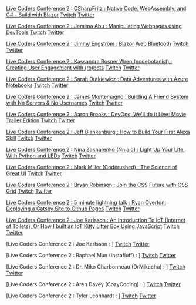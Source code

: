 [Live Coders Conference 2 : CSharpFritz : Native Code, WebAssembly, and C# - Build with Blazor](https://clips.twitch.tv/DifficultEncouragingSowThisIsSparta)
[Twitch](https://www.twitch.tv/csharpfritz)
[Twitter](https://twitter.com/csharpfritz)

[Live Coders Conference 2 : Jemima Abu : Manipulating Webpages using DevTools](https://clips.twitch.tv/CrepuscularDeterminedPrariedogShazBotstix)
[Twitch](https://www.twitch.tv/x)
[Twitter](https://twitter.com/x)

[Live Coders Conference 2 : Jimmy Engström : Blazor Web Bluetooth](https://clips.twitch.tv/AdorableAlertEndiveNononoCat)
[Twitch](https://www.twitch.tv/x)
[Twitter](https://twitter.com/x)

[Live Coders Conference 2 : Kassandra Rosner Wren (nodebotanist) : Creating User Engagement with (ro)bots](https://clips.twitch.tv/TastyPrettiestCoyoteBrokeBack)
[Twitch](https://www.twitch.tv/x)
[Twitter](https://twitter.com/x)

[Live Coders Conference 2 : Sarah Dutkiewicz : Data Adventures with Azure Notebooks](https://clips.twitch.tv/SwissCrepuscularGoatSoBayed)
[Twitch](https://www.twitch.tv/x)
[Twitter](https://twitter.com/x)

[Live Coders Conference 2 : James Montemagno : Building A Friend System with No Servers & No Usernames](https://clips.twitch.tv/SingleObeseMacaroniDancingBanana)
[Twitch](https://www.twitch.tv/x)
[Twitter](https://twitter.com/x)

[Live Coders Conference 2 : Aaron Brooks : DevOps, We'll do it Live: Movie Trailer Edition](https://clips.twitch.tv/VivaciousSavoryOilFrankerZ)
[Twitch](https://www.twitch.tv/x)
[Twitter](https://twitter.com/x)

[Live Coders Conference 2 : Jeff Blankenburg : How to Build Your First Alexa Skill](https://clips.twitch.tv/GiftedSeductiveDugongSMOrc)
[Twitch](https://www.twitch.tv/x)
[Twitter](https://twitter.com/x)

[Live Coders Conference 2 : Nina Zakharenko (Nnjaio) : Light Up Your Life, With Python and LEDs](https://clips.twitch.tv/SourMoistConsoleWutFace) 
[Twitch](https://www.twitch.tv/x)
[Twitter](https://twitter.com/x)

[Live Coders Conference 2 : Mark Miller (Coderushed) : The Science of Great UI](https://clips.twitch.tv/PrettiestBeautifulCaterpillarTheTarFu)
[Twitch](https://www.twitch.tv/CodeRushed)
[Twitter](https://twitter.com/millermark)

[Live Coders Conference 2 : Bryan Robinson : Join the CSS Future with CSS Grid](https://clips.twitch.tv/BrightRacyMoonSquadGoals)
[Twitch](https://www.twitch.tv/bryanlrobinson)
[Twitter](https://twitter.com/brob)

[Live Coders Conference 2 : 5 minute lightning talk : Ryan Overton: Deploying a Gatsby Site to Github Pages](https://clips.twitch.tv/FaintAverageTirePRChase)
[Twitch](https://www.twitch.tv/developersgarage)
[Twitter](https://twitter.com/ryano9791)

[Live Coders Conference 2 : Joe Karlsson : An Introduction To IoT (Internet of Toilets); Or How I built an IoT Kitty Litter Box Using JavaScript](https://clips.twitch.tv/BenevolentSquareIguanaDansGame)
[Twitch](https://www.twitch.tv/joe_karlsson)
[Twitter](https://twitter.com/JoeKarlsson1)


[Live Coders Conference 2 : Joe Karlsson : ]
[Twitch](https://www.twitch.tv/x)
[Twitter](https://twitter.com/x)

[Live Coders Conference 2 : Raphael Mun (Instafluff) : ]
[Twitch](https://www.twitch.tv/instafluff)
[Twitter](https://twitter.com/x)

[Live Coders Conference 2 : Dr. Miko Charbonneau (DrMikachu) : ]
[Twitch](https://www.twitch.tv/x)
[Twitter](https://twitter.com/x)

[Live Coders Conference 2 : Aren Davey (CozyCoding) : ]
[Twitch](https://www.twitch.tv/x)
[Twitter](https://twitter.com/x)

[Live Coders Conference 2 : Tyler Leonhardt : ]
[Twitch](https://www.twitch.tv/x)
[Twitter](https://twitter.com/x)
